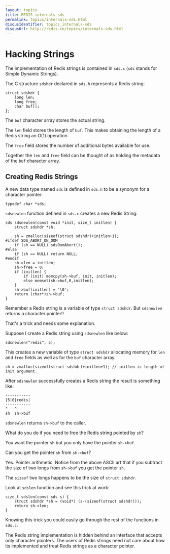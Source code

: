 ```yaml
---
layout: topics
title: REDIS internals-sds
permalink: topics/internals-sds.html
disqusIdentifier: topics_internals-sds
disqusUrl: http://redis.cn/topics/internals-sds.html
---
```


Hacking Strings
===

The implementation of Redis strings is contained in `sds.c` (`sds` stands for Simple Dynamic Strings).

The C structure `sdshdr` declared in `sds.h` represents a Redis string:

    struct sdshdr {
        long len;
        long free;
        char buf[];
    };

The `buf` character array stores the actual string.

The `len` field stores the length of `buf`. This makes obtaining the length
of a Redis string an O(1) operation.

The `free` field stores the number of additional bytes available for use.

Together the `len` and `free` field can be thought of as holding the metadata of the `buf` character array.

Creating Redis Strings
---

A new data type named `sds` is defined in `sds.h` to be a synonym for a character pointer:

    typedef char *sds;

`sdsnewlen` function defined in `sds.c` creates a new Redis String:

    sds sdsnewlen(const void *init, size_t initlen) {
        struct sdshdr *sh;

        sh = zmalloc(sizeof(struct sdshdr)+initlen+1);
    #ifdef SDS_ABORT_ON_OOM
        if (sh == NULL) sdsOomAbort();
    #else
        if (sh == NULL) return NULL;
    #endif
        sh->len = initlen;
        sh->free = 0;
        if (initlen) {
            if (init) memcpy(sh->buf, init, initlen);
            else memset(sh->buf,0,initlen);
        }
        sh->buf[initlen] = '\0';
        return (char*)sh->buf;
    }

Remember a Redis string is a variable of type `struct sdshdr`. But `sdsnewlen` returns a character pointer!!

That's a trick and needs some explanation.

Suppose I create a Redis string using `sdsnewlen` like below:

    sdsnewlen("redis", 5);

This creates a new variable of type `struct sdshdr` allocating memory for `len` and `free`
fields as well as for the `buf` character array.

    sh = zmalloc(sizeof(struct sdshdr)+initlen+1); // initlen is length of init argument.

After `sdsnewlen` successfully creates a Redis string the result is something like:

    -----------
    |5|0|redis|
    -----------
    ^   ^
    sh  sh->buf

`sdsnewlen` returns `sh->buf` to the caller.

What do you do if you need to free the Redis string pointed by `sh`?

You want the pointer `sh` but you only have the pointer `sh->buf`.

Can you get the pointer `sh` from `sh->buf`?

Yes. Pointer arithmetic. Notice from the above ASCII art that if you subtract
the size of two longs from `sh->buf` you get the pointer `sh`.

The `sizeof` two longs happens to be the size of `struct sdshdr`.

Look at `sdslen` function and see this trick at work:

    size_t sdslen(const sds s) {
        struct sdshdr *sh = (void*) (s-(sizeof(struct sdshdr)));
        return sh->len;
    }

Knowing this trick you could easily go through the rest of the functions in `sds.c`.

The Redis string implementation is hidden behind an interface that accepts only character pointers. The users of Redis strings need not care about how its implemented and treat Redis strings as a character pointer.
